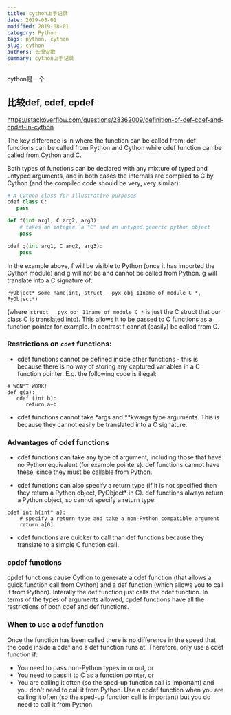 ```yaml
---
title: cython上手记录
date: 2019-08-01
modified: 2019-08-01
category: Python
tags: python, cython
slug: cython
authors: 长恨安歌
summary: cython上手记录
---
```


cython是一个


## 比较def, cdef, cpdef
https://stackoverflow.com/questions/28362009/definition-of-def-cdef-and-cpdef-in-cython

The key difference is in where the function can be called from: def functions can be called from Python and Cython while cdef function can be called from Cython and C.

Both types of functions can be declared with any mixture of typed and untyped arguments, and in both cases the internals are compiled to C by Cython (and the compiled code should be very, very similar):
```python
# A Cython class for illustrative purposes
cdef class C:
   pass

def f(int arg1, C arg2, arg3):
    # takes an integer, a "C" and an untyped generic python object
    pass

cdef g(int arg1, C arg2, arg3):
    pass
```
In the example above, f will be visible to Python (once it has imported the Cython module) and g will not be and cannot be called from Python. g will translate into a C signature of:
```
PyObject* some_name(int, struct __pyx_obj_11name_of_module_C *, PyObject*)
```
(where` struct __pyx_obj_11name_of_module_C *` is just the C struct that our class C is translated into). This allows it to be passed to C functions as a function pointer for example. In contrast f cannot (easily) be called from C.

### Restrictions on `cdef` functions:

- cdef functions cannot be defined inside other functions - this is because there is no way of storing any captured variables in a C function pointer. E.g. the following code is illegal:
```
# WON'T WORK!
def g(a):
   cdef (int b):
      return a+b
```
- cdef functions cannot take *args and **kwargs type arguments. This is because they cannot easily be translated into a C signature.

### Advantages of cdef functions

- cdef functions can take any type of argument, including those that have no Python equivalent (for example pointers). def functions cannot have these, since they must be callable from Python.

- cdef functions can also specify a return type (if it is not specified then they return a Python object, PyObject* in C). def functions always return a Python object, so cannot specify a return type:
```
cdef int h(int* a):
    # specify a return type and take a non-Python compatible argument
    return a[0]
```
- cdef functions are quicker to call than def functions because they translate to a simple C function call.

### cpdef functions

cpdef functions cause Cython to generate a cdef function (that allows a quick function call from Cython) and a def function (which allows you to call it from Python). Interally the def function just calls the cdef function. In terms of the types of arguments allowed, cpdef functions have all the restrictions of both cdef and def functions.

### When to use a cdef function

Once the function has been called there is no difference in the speed that the code inside a cdef and a def function runs at. Therefore, only use a cdef function if:

- You need to pass non-Python types in or out, or
- You need to pass it to C as a function pointer, or
- You are calling it often (so the sped-up function call is important) and you don't need to call it from Python.
Use a cpdef function when you are calling it often (so the sped-up function call is important) but you do need to call it from Python.